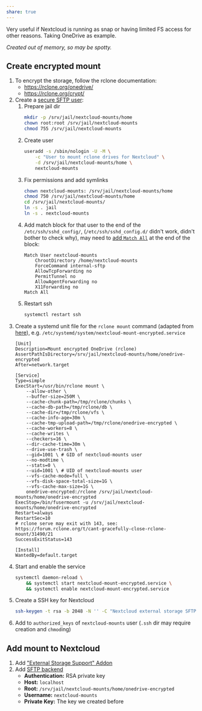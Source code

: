 ```yaml
---
share: true
---
```


Very useful if Nextcloud is running as snap or having limited FS access for other reasons. Taking OneDrive as example.

*Created out of memory, so may be spotty.*

## Create encrypted mount

1. To encrypt the storage, follow the rclone documentation:
    - https://rclone.org/onedrive/
    - https://rclone.org/crypt/
1. Create a [secure SFTP user](https://unix.stackexchange.com/a/542507):
    1. Prepare jail dir
        ```bash
        mkdir -p /srv/jail/nextcloud-mounts/home
        chown root:root /srv/jail/nextcloud-mounts
        chmod 755 /srv/jail/nextcloud-mounts
        ```
    1. Create user
        ```bash
        useradd -s /sbin/nologin -U -M \
            -c "User to mount rclone drives for Nextcloud" \
            -d /srv/jail/nextcloud-mounts/home \
            nextcloud-mounts
        ```
    1. Fix permissions and add symlinks
        ```bash
        chown nextcloud-mounts: /srv/jail/nextcloud-mounts/home
        chmod 750 /srv/jail/nextcloud-mounts/home
        cd /srv/jail/nextcloud-mounts/
        ln -s . jail
        ln -s . nextcloud-mounts
        ```
    1. Add match block for that user to the end of the `/etc/ssh/sshd_config/`, (`/etc/ssh/sshd_config.d/` didn't work, didn't bother to check why), may need to [add `Match All`](https://unix.stackexchange.com/a/303982) at the end of the block:
        ```
        Match User nextcloud-mounts
            ChrootDirectory /home/nextcloud-mounts
            ForceCommand internal-sftp
            AllowTcpForwarding no
            PermitTunnel no
            AllowAgentForwarding no
            X11Forwarding no
        Match All
        ```
    1. Restart ssh
        ```bash
        systemctl restart ssh
        ```
1. Create a systemd unit file for the `rclone mount` command (adapted from [here](https://www.jamescoyle.net/how-to/3116-rclone-systemd-startup-mount-script)), e.g. `/etc/systemd/system/nextcloud-mount-encrypted.service`
    ```systemd
    [Unit]
    Description=Mount encrypted OneDrive (rclone)
    AssertPathIsDirectory=/srv/jail/nextcloud-mounts/home/onedrive-encrypted
    After=network.target
    
    [Service]
    Type=simple
    ExecStart=/usr/bin/rclone mount \
        --allow-other \
        --buffer-size=250M \
        --cache-chunk-path=/tmp/rclone/chunks \
        --cache-db-path=/tmp/rclone/db \
        --cache-dir=/tmp/rclone/vfs \
        --cache-info-age=30m \
        --cache-tmp-upload-path=/tmp/rclone/onedrive-encrypted \
        --cache-workers=8 \
        --cache-writes \
        --checkers=16 \
        --dir-cache-time=30m \
        --drive-use-trash \
        --gid=1001 \ # GID of nextcloud-mounts user
        --no-modtime \
        --stats=0 \
        --uid=1001 \ # UID of nextcloud-mounts user
        --vfs-cache-mode=full \
        --vfs-disk-space-total-size=1G \
        --vfs-cache-max-size=1G \
        onedrive-encrypted:/rclone /srv/jail/nextcloud-mounts/home/onedrive-encrypted
    ExecStop=/bin/fusermount -u /srv/jail/nextcloud-mounts/home/onedrive-encrypted
    Restart=always
    RestartSec=10
    # rclone serve may exit with 143, see: https://forum.rclone.org/t/cant-gracefully-close-rclone-mount/31490/21
    SuccessExitStatus=143
    
    [Install]
    WantedBy=default.target
    ```
5. Start and enable the service
    ```bash
    systemctl daemon-reload \
        && systemctl start nextcloud-mount-encrypted.service \
        && systemctl enable nextcloud-mount-encrypted.service
    ```
6. Create a SSH key for Nextcloud
    ```bash
    ssh-keygen -t rsa -b 2048 -N '' -C "Nextcloud external storage SFTP key" -f ~/.ssh/nextcloud-mount-encrypted.rsa
    ```
1. Add to `authorized_keys` of `nextcloud-mounts` user (`.ssh` dir may require creation and `chmod`ing)

## Add mount to Nextcloud
1. Add ["External Storage Support" Addon](https://docs.nextcloud.com/server/latest/admin_manual/configuration_files/external_storage_configuration_gui.html)
2. Add [SFTP backend](https://docs.nextcloud.com/server/latest/admin_manual/configuration_files/external_storage/sftp.html)
    * **Authentication:** RSA private key
    * **Host:** `localhost`
    * **Root:** `/srv/jail/nextcloud-mounts/home/onedrive-encrypted`
    * **Username:** `nextcloud-mounts`
    * **Private Key:** The key we created before